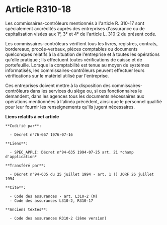 # Article R310-18

Les commissaires-contrôleurs mentionnés à l'article R. 310-17 sont spécialement accrédités auprès des entreprises d'assurance
ou de capitalisation visées aux 1°, 3° et 4° de l'article L. 310-2 du présent code.

Les commissaires-contrôleurs vérifient tous les livres, registres, contrats, bordereaux, procés-verbaux, pièces comptables ou
documents quelconques relatifs à la situation de l'entreprise et à toutes les opérations qu'elle pratique ; Ils effectuent
toutes vérifications de caisse et de portefeuille. Lorsque la comptabilité est tenue au moyen de systèmes informatisés, les
commissaires-contrôleurs peuvent effectuer leurs vérifications sur le matériel utilisé par l'entreprise.

Ces entreprises doivent mettre à la disposition des commissaires-contrôleurs dans les services du siège ou, si ces
fonctionnaires le demandent, dans les agences tous les documents nécessaires aux opérations mentionnées à l'alinéa précédent,
ainsi que le personnel qualifié pour leur fournir les renseignements qu'ils jugent nécessaires.

**Liens relatifs à cet article**

	**Codifié par**:

	  - Décret n°76-667 1976-07-16

	**Liens**:

	  - SPEC_APPLI: Décret n°94-635 1994-07-25 art. 21 *champ d'application*

	**Transféré par**:

	  - Décret n°94-635 du 25 juillet 1994 - art. 1 () JORF 26 juillet 1994

	**Cite**:

	  - Code des assurances - art. L310-2 (M)
	  - Code des assurances L310-2, R310-17

	**Anciens textes**:

	  - Code des assurances R310-2 (2ème version)
